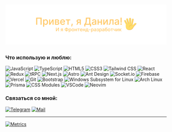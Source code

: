 # ![Привет, я Данила!](./hello.svg 'Привет, я Данила!')

### Что использую и люблю:
![JavaScript](https://img.shields.io/badge/-JavaScript-black?style=flat-square&logo=javascript&color=3a4a4c)
![TypeScript](https://img.shields.io/badge/-TypeScript-black?style=flat-square&logo=typescript&color=3a4a4c)
![HTML5](https://img.shields.io/badge/-HTML5-black?style=flat-square&logo=html5&color=3a4a4c)
![CSS3](https://img.shields.io/badge/-CSS3-black?style=flat-square&logo=css3&color=3a4a4c)
![Tailwind CSS](https://img.shields.io/badge/-Tailwind_CSS-black?style=flat-square&logo=tailwind+css&color=3a4a4c)
![React](https://img.shields.io/badge/-React-black?style=flat-square&logo=react&color=3a4a4c)
![Redux](https://img.shields.io/badge/-Redux-black?style=flat-square&logo=redux&color=3a4a4c)
![tRPC](https://img.shields.io/badge/-tRPC-black?style=flat-square&logo=trpc&color=3a4a4c)
![Next.js](https://img.shields.io/badge/-Next.js-black?style=flat-square&logo=next.js&color=3a4a4c)
![Astro](https://img.shields.io/badge/-Astro-black?style=flat-square&logo=astro&color=3a4a4c)
![Ant Design](https://img.shields.io/badge/-Ant_Design-black?style=flat-square&logo=ant+design&color=3a4a4c)
![Socket.io](https://img.shields.io/badge/-Socket.io-black?style=flat-square&logo=socket.io&color=3a4a4c)
![Firebase](https://img.shields.io/badge/-Firebase-black?style=flat-square&logo=firebase&color=3a4a4c)
![Vercel](https://img.shields.io/badge/-Vercel-black?style=flat-square&logo=vercel&color=3a4a4c)
![Git](https://img.shields.io/badge/-Git-black?style=flat-square&logo=git&color=3a4a4c)
![Bootstrap](https://img.shields.io/badge/-Bootstrap-black?style=flat-square&logo=bootstrap&color=3a4a4c)
![Windows Subsystem for Linux](https://img.shields.io/badge/-Windows_Subsystem_for_Linux-black?style=flat-square&logo=windows&color=3a4a4c&logoColor=white)
![Arch Linux](https://img.shields.io/badge/-Arch_Linux-black?style=flat-square&logo=arch+linux&color=3a4a4c)
![Prisma](https://img.shields.io/badge/-Prisma-black?style=flat-square&logo=prisma&color=3a4a4c)
![CSS Modules](https://img.shields.io/badge/-CSS_Modules-black?style=flat-square&logo=css+modules&color=3a4a4c)
![VSCode](https://img.shields.io/badge/-VS_Code-black?style=flat-square&logo=Visual+Studio+Code&color=3a4a4c)
![Neovim](https://img.shields.io/badge/-Neovim-black?style=flat-square&logo=neovim&color=3a4a4c)

### Связаться со мной:
[![Telegram](https://img.shields.io/badge/-neandreev-black?style=flat-square&logo=telegram&color=3a4a4c)](https://t.me/neandreev)
[![Mail](https://img.shields.io/badge/-mail@neandreev.ru-black?style=flat-square&color=3a4a4c)](mailto:mail@neandreev.ru)

***
[![Metrics](./github-metrics.svg)](https://github.com/lowlighter/metrics 'Сделано при помощи lowlighter/metrics')